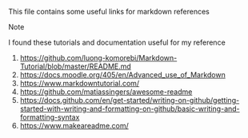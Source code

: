 This file contains some useful links for markdown references

> [!NOTE]
> I found these tutorials and documentation useful for my reference

1. https://github.com/luong-komorebi/Markdown-Tutorial/blob/master/README.md
2. https://docs.moodle.org/405/en/Advanced_use_of_Markdown
3. https://www.markdowntutorial.com/
4. https://github.com/matiassingers/awesome-readme
5. https://docs.github.com/en/get-started/writing-on-github/getting-started-with-writing-and-formatting-on-github/basic-writing-and-formatting-syntax
6. https://www.makeareadme.com/
<!-- https://abhiappmobiledeveloper.medium.com/guide-to-writing-on-readme-md-markdown-file-for-github-project-8aad4e4e2a15
8. How to reference to an another section in the same md file >

 


